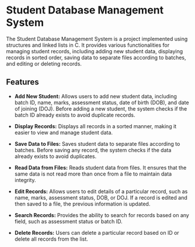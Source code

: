 # Student Database Management System

The Student Database Management System is a project implemented using structures and linked lists in C. It provides various functionalities for managing student records, including adding new student data, displaying records in sorted order, saving data to separate files according to batches, and editing or deleting records.

## Features

- **Add New Student:** Allows users to add new student data, including batch ID, name, marks, assessment status, date of birth (DOB), and date of joining (DOJ). Before adding a new student, the system checks if the batch ID already exists to avoid duplicate records.

- **Display Records:** Displays all records in a sorted manner, making it easier to view and manage student data.

- **Save Data to Files:** Saves student data to separate files according to batches. Before saving any record, the system checks if the data already exists to avoid duplicates.

- **Read Data from Files:** Reads student data from files. It ensures that the same data is not read more than once from a file to maintain data integrity.

- **Edit Records:** Allows users to edit details of a particular record, such as name, marks, assessment status, DOB, or DOJ. If a record is edited and then saved to a file, the previous information is updated.

- **Search Records:** Provides the ability to search for records based on any field, such as assessment status or batch ID.

- **Delete Records:** Users can delete a particular record based on ID or delete all records from the list.
